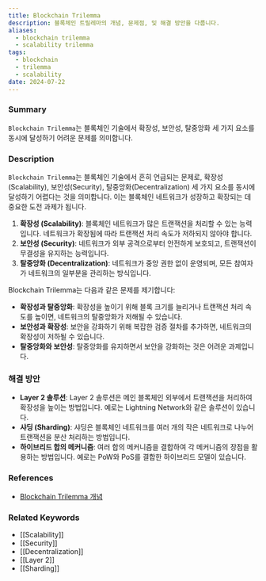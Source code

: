```yaml
---
title: Blockchain Trilemma
description: 블록체인 트릴레마의 개념, 문제점, 및 해결 방안을 다룹니다.
aliases:
  - blockchain trilemma
  - scalability trilemma
tags:
  - blockchain
  - trilemma
  - scalability
date: 2024-07-22
---
```

### Summary

`Blockchain Trilemma`는 블록체인 기술에서 확장성, 보안성, 탈중앙화 세 가지 요소를 동시에 달성하기 어려운 문제를 의미합니다.

### Description

`Blockchain Trilemma`는 블록체인 기술에서 흔히 언급되는 문제로, 확장성(Scalability), 보안성(Security), 탈중앙화(Decentralization) 세 가지 요소를 동시에 달성하기 어렵다는 것을 의미합니다. 이는 블록체인 네트워크가 성장하고 확장되는 데 중요한 도전 과제가 됩니다.

1. **확장성 (Scalability)**: 블록체인 네트워크가 많은 트랜잭션을 처리할 수 있는 능력입니다. 네트워크가 확장됨에 따라 트랜잭션 처리 속도가 저하되지 않아야 합니다.
2. **보안성 (Security)**: 네트워크가 외부 공격으로부터 안전하게 보호되고, 트랜잭션이 무결성을 유지하는 능력입니다.
3. **탈중앙화 (Decentralization)**: 네트워크가 중앙 권한 없이 운영되며, 모든 참여자가 네트워크의 일부분을 관리하는 방식입니다.

Blockchain Trilemma는 다음과 같은 문제를 제기합니다:

- **확장성과 탈중앙화**: 확장성을 높이기 위해 블록 크기를 늘리거나 트랜잭션 처리 속도를 높이면, 네트워크의 탈중앙화가 저해될 수 있습니다.
- **보안성과 확장성**: 보안을 강화하기 위해 복잡한 검증 절차를 추가하면, 네트워크의 확장성이 저하될 수 있습니다.
- **탈중앙화와 보안성**: 탈중앙화를 유지하면서 보안을 강화하는 것은 어려운 과제입니다.

### 해결 방안

- **Layer 2 솔루션**: Layer 2 솔루션은 메인 블록체인 외부에서 트랜잭션을 처리하여 확장성을 높이는 방법입니다. 예로는 Lightning Network와 같은 솔루션이 있습니다.
- **샤딩 (Sharding)**: 샤딩은 블록체인 네트워크를 여러 개의 작은 네트워크로 나누어 트랜잭션을 분산 처리하는 방법입니다.
- **하이브리드 합의 메커니즘**: 여러 합의 메커니즘을 결합하여 각 메커니즘의 장점을 활용하는 방법입니다. 예로는 PoW와 PoS를 결합한 하이브리드 모델이 있습니다.

### References

- [Blockchain Trilemma 개념](https://www.coinbase.com/learn/crypto-glossary/what-is-the-blockchain-trilemma)

### Related Keywords

- [[Scalability]]
- [[Security]]
- [[Decentralization]]
- [[Layer 2]]
- [[Sharding]]
